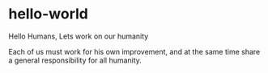 # hello-world

Hello Humans,
Lets work on our humanity


Each of us must work for his own improvement, and at the same time share a general responsibility for all humanity. 
